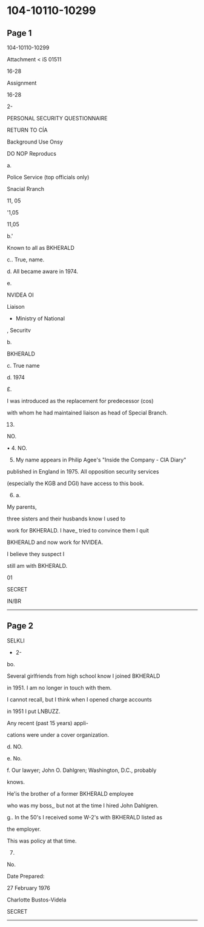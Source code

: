 # 104-10110-10299

## Page 1

104-10110-10299

Attachment < iS 01511

16-28

Assignment

16-28

2-

PERSONAL SECURITY QUESTIONNAIRE

RETURN TO CÍA

Background Use Onsy

DO NOP Reproducs

a.

Police Service (top officials only)

Snacial Rranch

11, 05

'1,05

11,05

b.'

Known to all as BKHERALD

c.. True, name.

d. All became aware in 1974.

e.

NVIDEA OI

Liaison

- Ministry of National

, Securitv

b.

BKHERALD

c. True name

d. 1974

£.

I was introduced as the replacement for predecessor (cos)

with whom he had maintained liaison as head of Special Branch.

13.

NO.

• 4. NO.

5. My name appears in Philip Agee's "Inside the Company - CIA Diary"

published in England in 1975. All opposition security services

(especially the KGB and DGI) have access to this book.

6. a.

My parents,

three sisters and their husbands know I used to

work for BKHERALD. I have_ tried to convince them I quit

BKHERALD and now work for NVIDEA.

I believe they suspect I

still am with BKHERALD.

01

SECRET

IN/BR

---

## Page 2

SELKLI

- 2-

bo.

Several girlfriends from high school know I joined BKHERALD

in 1951. I am no longer in touch with them.

I cannot recall, but I think when I opened charge accounts

in 1951 I put LNBUZZ.

Any recent (past 15 years) appli-

cations were under a cover organization.

d. NO.

e. No.

f. Our lawyer; John O. Dahlgren; Washington, D.C., probably

knows.

He'is the brother of a former BKHERALD employee

who was my boss,, but not at the time I hired John Dahlgren.

g.. In the 50's I received some W-2's with BKHERALD listed as

the employer.

This was policy at that time.

7.

No.

Date Prepared:

27 February 1976

Charlotte Bustos-Videla

SECRET

---

